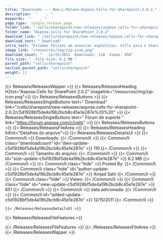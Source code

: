 ```yaml
---
title: "Downloads --- New-L-Relase-Aspose.Cells-for-Sharepoint-2.0.2." 
description:  "    . " 
keywords:  "    . " 
page_type:  single_release_page
folder_link: " cells/sharepoint/new-releases/aspose.cells-for-sharepoint-2.0.2/"
folder_name: "Aspose.Cells for SharePoint 2.0.2"
download_link: " /cells/sharepoint/new-releases/aspose.cells-for-sharepoint-2.0.2/c5d1928bf5de4a19b2bcb8c45e1e287e"
download_text: " Download"
intro_text: "Estamos felizes em anunciar aspósticos. Cells para o SharePoint v2.0.2! Aprimoramentos 40118 ..."
image_link: "/resources/img/zip-icon.png"
download_count: "   12/15/2011  Downloads: 110  Views: 850"
file_size: "  File Size: 6.2 MB "
parent_path: "cells/sharepoint"
section_parent_path: "cells/sharepoint"
weight: 11
---
```


{{< Releases/ReleasesWapper >}}
  {{< Releases/ReleasesHeading H2txt="Aspose.Cells for SharePoint 2.0.2" imagelink="/resources/img/zip-icon.png">}}
  {{< Releases/ReleasesButtons >}}
    {{< Releases/ReleasesSingleButtons text=" Download" link="/cells/sharepoint/new-releases/aspose.cells-for-sharepoint-2.0.2/c5d1928bf5de4a19b2bcb8c45e1e287e%20%20" >}}
    {{< Releases/ReleasesSingleButtons text=" Fórum de suporte " link="https://forum.aspose.com/c/cells" >}}
  {{< Releases/ReleasesButtons >}}
  {{< Releases/ReleasesFileArea >}}
    {{< Releases/ReleasesHeading h4txt="Detalhes do arquivo">}}
    {{< Releases/ReleasesDetailsUl >}}
            {{< Common/li  >}} Downloads: {{< /Common/li >}} 
      {{< Common/li class="downloadcount" id="dwn-update-c5d1928bf5de4a19b2bcb8c45e1e287e" >}} 110 {{< /Common/li >}} 
      {{< Common/li  >}} Tamanho do arquivo: {{< /Common/li >}} 
      {{< Common/li id="size-update-c5d1928bf5de4a19b2bcb8c45e1e287e" >}} 6.2 MB {{< /Common/li >}} 
      {{< Common/li  class="hide" >}} Posted By: {{< /Common/li >}} 
      {{< Common/li class="hide" id="author-update-c5d1928bf5de4a19b2bcb8c45e1e287e" >}} Amjad Sahi {{< /Common/li >}} 
      {{< Common/li class="hide"  >}} Views: {{< /Common/li >}} 
      {{< Common/li class="hide" id="view-update-c5d1928bf5de4a19b2bcb8c45e1e287e" >}} 851 {{< /Common/li >}} 
      {{< Common/li  >}} data adicionada: {{< /Common/li >}} 
      {{< Common/li id="added-update-c5d1928bf5de4a19b2bcb8c45e1e287e" >}} 12/15/2011 {{< /Common/li >}} 

    {{< /Releases/ReleasesDetailsUl >}}

  {{< Releases/ReleasesFileFeatures >}}
      
  {{< /Releases/ReleasesFileFeatures >}}
 {{< /Releases/ReleasesFileArea >}}
{{< /Releases/ReleasesWapper >}}



